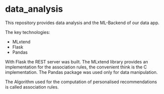 # data_analysis
This repository provides data analysis and the ML-Backend of our data app.

The key technologies:
- MLxtend
- Flask
- Pandas

With Flask the REST server was built. The MLxtend library provides an implementation for the association rules,
the convenient think is the C implementation. The Pandas package was used only for data manipulation.

The Algorithm used for the computation of personalised recommendations is called association rules. 
